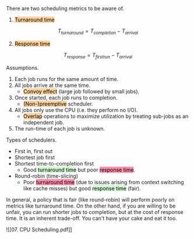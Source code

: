 There are two scheduling metrics to be aware of.

1. <mark style="background: #FFB86CA6;">Turnaround time</mark>

$$
T_{turnaround} = T_{completion} - T_{arrival}
$$

2. <mark style="background: #FFB86CA6;">Response time</mark>

$$
T_{response} = T_{firstrun} - T_{arrival}
$$

Assumptions.

1. Each job runs for the same amount of time.
2. All jobs arrive at the same time.
	- <mark style="background: #FFB86CA6;">Convoy effect</mark> (large job followed by small jobs).
3. Once started, each job runs to completion.
	- <mark style="background: #FFB86CA6;">(Non-)preemptive</mark> scheduler.
4. All jobs only use the CPU (i.e. they perform no I/O).
	- <mark style="background: #FFB86CA6;">Overlap</mark> operations to maximize utilization by treating sub-jobs as an independent job.
5. The run-time of each job is unknown.

Types of schedulers.

- First in, first out
- Shortest job first
- Shortest time-to-completion first
	- Good <mark style="background: #BBFABBA6;">turnaround time</mark> but poor <mark style="background: #FF5582A6;">response time</mark>.
- Round-robin (time-slicing)
	- Poor <mark style="background: #FF5582A6;">turnaround time</mark> (due to issues arising from context switching like cache misses) but good <mark style="background: #BBFABBA6;">response time</mark> (fair).

In general, a policy that is fair (like round-robin) will perform poorly on metrics like turnaround time. On the other hand, if you are willing to be unfair, you can run shorter jobs to completion, but at the cost of response time. It is an inherent trade-off. You can't have your cake and eat it too.

![[07. CPU Scheduling.pdf]]
